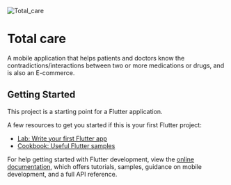 ![Total_care](https://github.com/hassan-prog/TotalCare-mobileapp-Hassan/assets/55570333/966eede9-7697-441d-bdcd-c9591ebe917c)
# Total care
A mobile application that helps patients and doctors know the contradictions/interactions between two or more medications or drugs, and is also an E-commerce.

## Getting Started

This project is a starting point for a Flutter application.

A few resources to get you started if this is your first Flutter project:

- [Lab: Write your first Flutter app](https://docs.flutter.dev/get-started/codelab)
- [Cookbook: Useful Flutter samples](https://docs.flutter.dev/cookbook)

For help getting started with Flutter development, view the
[online documentation](https://docs.flutter.dev/), which offers tutorials,
samples, guidance on mobile development, and a full API reference.
